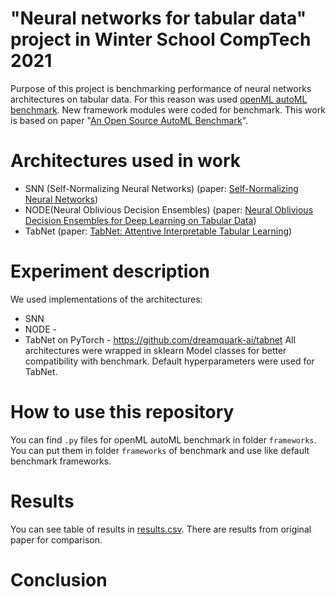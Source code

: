 # "Neural networks for tabular data" project in Winter School CompTech 2021
  Purpose of this project is benchmarking performance of neural networks architectures on tabular data. For this reason was used [openML autoML benchmark](https://github.com/openml/automlbenchmark). New framework modules were coded for benchmark. This work is based on paper "[An Open Source AutoML Benchmark](https://arxiv.org/abs/1907.00909)". 
  
# Architectures used in work
- SNN (Self-Normalizing Neural Networks) (paper: [Self-Normalizing Neural Networks](https://arxiv.org/abs/1706.02515))
- NODE(Neural Oblivious Decision Ensembles) (paper: [Neural Oblivious Decision Ensembles for Deep Learning on Tabular Data](https://arxiv.org/pdf/1909.06312.pdf))
- TabNet (paper: [TabNet: Attentive Interpretable Tabular Learning](https://arxiv.org/abs/1908.07442))

# Experiment description
We used implementations of the architectures:
- SNN
- NODE - 
- TabNet on PyTorch - https://github.com/dreamquark-ai/tabnet
   All architectures were wrapped in sklearn Model classes for better compatibility with benchmark.
   Default hyperparameters were used for TabNet.
  
  
# How to use this repository
You can find `.py` files for openML autoML benchmark in folder `frameworks`. You can put them in folder `frameworks` of benchmark and use like default benchmark frameworks.

# Results
You can see table of results in [results.csv](). There are results from original paper for comparison.

# Conclusion

